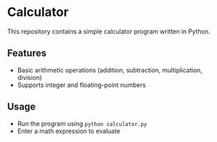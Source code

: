 # Calculator 

This repository contains a simple calculator program written in Python.

## Features

* Basic arithmetic operations (addition, subtraction, multiplication, division)
* Supports integer and floating-point numbers

## Usage

* Run the program using `python calculator.py`
* Enter a math expression to evaluate
